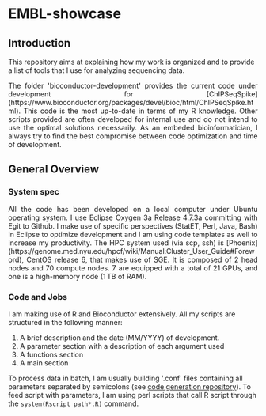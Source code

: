 # EMBL-showcase

## Introduction


This repository aims at explaining how my work is organized and to provide a list of tools that I use for analyzing sequencing data.

<div style="text-align: justify"> The folder 'bioconductor-development' provides the current code under development for [ChIPSeqSpike](https://www.bioconductor.org/packages/devel/bioc/html/ChIPSeqSpike.html). This code is the most up-to-date in terms of my R knowledge. Other scripts provided are often developed for internal use and do not intend to use the optimal solutions necessarily. As an embeded bioinformatician, I always try to find the best compromise between code optimization and time of development.</div>

## General Overview

### System spec

<div style="text-align: justify"> All the code has been developed on a local computer under Ubuntu operating system. I use Eclipse Oxygen 3a Release 4.7.3a committing with Egit to Github. I make use of specific perspectives (StatET, Perl, Java, Bash) in Eclipse to optimize development and I am using code templates as well to increase my productivity.
The HPC system used (via scp, ssh) is [Phoenix](https://genome.med.nyu.edu/hpcf/wiki/Manual:Cluster_User_Guide#Foreword), CentOS release 6, that makes use of SGE. It is composed of 2 head nodes and 70 compute nodes. 7 are equipped with a total of 21 GPUs, and one is a high-memory node (1 TB of RAM).</div>

### Code and Jobs

I am making use of R and Bioconductor extensively. All my scripts are structured in the following manner:

  1. A brief description and the date (MM/YYYY) of development. 
  2. A parameter section with a description of each argument used
  3. A functions section
  4. A main section

To process data in batch, I am usually building '.conf' files containing all parameters separated by semicolons (see [code generation repository]()). To feed script with parameters, I am using perl scripts that call R script through the `system(Rscript path*.R)` command.
